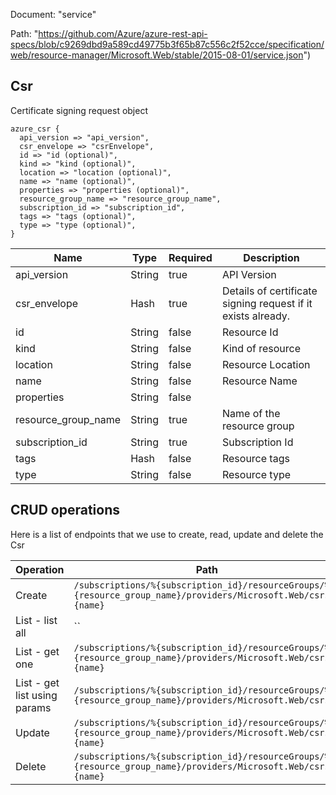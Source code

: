 Document: "service"


Path: "https://github.com/Azure/azure-rest-api-specs/blob/c9269dbd9a589cd49775b3f65b87c556c2f52cce/specification/web/resource-manager/Microsoft.Web/stable/2015-08-01/service.json")

## Csr

Certificate signing request object

```puppet
azure_csr {
  api_version => "api_version",
  csr_envelope => "csrEnvelope",
  id => "id (optional)",
  kind => "kind (optional)",
  location => "location (optional)",
  name => "name (optional)",
  properties => "properties (optional)",
  resource_group_name => "resource_group_name",
  subscription_id => "subscription_id",
  tags => "tags (optional)",
  type => "type (optional)",
}
```

| Name        | Type           | Required       | Description       |
| ------------- | ------------- | ------------- | ------------- |
|api_version | String | true | API Version |
|csr_envelope | Hash | true | Details of certificate signing request if it exists already. |
|id | String | false | Resource Id |
|kind | String | false | Kind of resource |
|location | String | false | Resource Location |
|name | String | false | Resource Name |
|properties | String | false |  |
|resource_group_name | String | true | Name of the resource group |
|subscription_id | String | true | Subscription Id |
|tags | Hash | false | Resource tags |
|type | String | false | Resource type |



## CRUD operations

Here is a list of endpoints that we use to create, read, update and delete the Csr

| Operation | Path | Verb | Description | OperationID |
| ------------- | ------------- | ------------- | ------------- | ------------- |
|Create|`/subscriptions/%{subscription_id}/resourceGroups/%{resource_group_name}/providers/Microsoft.Web/csrs/%{name}`|Put||Certificates_CreateOrUpdateCsr|
|List - list all|``||||
|List - get one|`/subscriptions/%{subscription_id}/resourceGroups/%{resource_group_name}/providers/Microsoft.Web/csrs/%{name}`|Get||Certificates_GetCsr|
|List - get list using params|`/subscriptions/%{subscription_id}/resourceGroups/%{resource_group_name}/providers/Microsoft.Web/csrs`|Get||Certificates_GetCsrs|
|Update|`/subscriptions/%{subscription_id}/resourceGroups/%{resource_group_name}/providers/Microsoft.Web/csrs/%{name}`|Put||Certificates_CreateOrUpdateCsr|
|Delete|`/subscriptions/%{subscription_id}/resourceGroups/%{resource_group_name}/providers/Microsoft.Web/csrs/%{name}`|Delete||Certificates_DeleteCsr|
